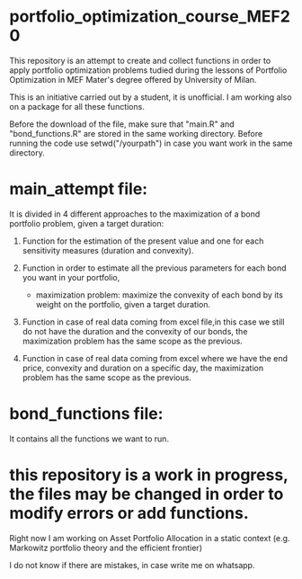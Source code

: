 # portfolio_optimization_course_MEF20
This repository is an attempt to create and collect functions in order to apply portfolio optimization problems tudied during the lessons of Portfolio Optimization in MEF Mater's degree offered by University of Milan.

This is an initiative carried out by a student, it is unofficial. I am working also on a package for all these functions.

Before the  download of the file, make sure that "main.R" and "bond_functions.R" are stored in the same working directory. 
Before running the code use setwd("/yourpath") in case you want work in the same directory.

# main_attempt file:
It is divided in 4 different approaches to the maximization of a bond portfolio problem, given a target duration:

1) Function for the estimation of the present value and one for each sensitivity measures (duration and convexity).

2) Function in order to estimate all the previous parameters for each bond you want in your portfolio,
  
   - maximization problem: maximize the convexity of each bond by its weight on the portfolio, given a target duration.

3) Function in case of real data coming from excel file,in this case we still do not have the duration and the convexity of our bonds, the maximization problem has the same scope as the previous.

4) Function in case of real data coming from excel where we have the end price, convexity and duration on a specific day, the maximization problem has the same scope as the previous.

# bond_functions file:
It contains all the functions we want to run. 

# this repository is a work in progress, the files may be changed in order to modify errors or add functions.
Right now I am working on Asset Portfolio Allocation in a static context (e.g. Markowitz portfolio theory and the efficient frontier)

I do not know if there are mistakes, in case write me on whatsapp.
